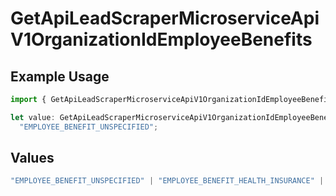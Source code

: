 # GetApiLeadScraperMicroserviceApiV1OrganizationIdEmployeeBenefits

## Example Usage

```typescript
import { GetApiLeadScraperMicroserviceApiV1OrganizationIdEmployeeBenefits } from "oppulence-backend-sdk/models/operations";

let value: GetApiLeadScraperMicroserviceApiV1OrganizationIdEmployeeBenefits =
  "EMPLOYEE_BENEFIT_UNSPECIFIED";
```

## Values

```typescript
"EMPLOYEE_BENEFIT_UNSPECIFIED" | "EMPLOYEE_BENEFIT_HEALTH_INSURANCE" | "EMPLOYEE_BENEFIT_RETIREMENT_PLAN" | "EMPLOYEE_BENEFIT_PAID_TIME_OFF" | "EMPLOYEE_BENEFIT_REMOTE_WORK"
```